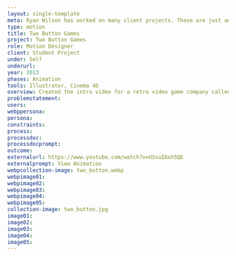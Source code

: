 ```yaml
---
layout: single-template
meta: Ryan Wilson has worked on many client projects. These are just an example of some of the excellent product design work that he could do on your project.
type: motion
title: Two Button Games
project: Two Button Games
role: Motion Designer
client: Student Project
under: Self
underurl:
year: 2013
phases: Animation
tools: Illustrator, Cinema 4D
overview: Created the intro video for a retro video game company called Two Button Games.
problemstatement:
users:
webppersona:
persona:
constraints:
process:
processdoc:
processdocprompt:
outcome:
externalurl: https://www.youtube.com/watch?v=USsuI6xh5QE
externalprompt: View Animation
webpcollection-image: two_button.webp
webpimage01:
webpimage02:
webpimage03:
webpimage04:
webpimage05:
collection-image: two_button.jpg
image01:
image02:
image03:
image04:
image05:
---
```

